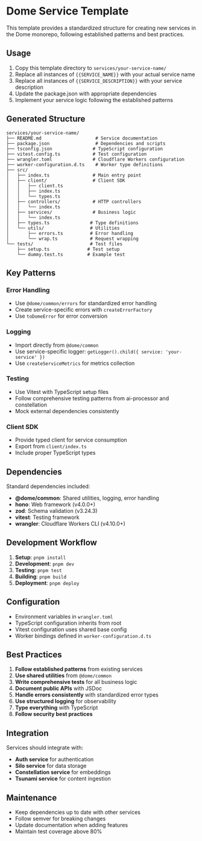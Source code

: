 # Dome Service Template

This template provides a standardized structure for creating new services in the Dome monorepo, following established patterns and best practices.

## Usage

1. Copy this template directory to `services/your-service-name/`
2. Replace all instances of `{{SERVICE_NAME}}` with your actual service name
3. Replace all instances of `{{SERVICE_DESCRIPTION}}` with your service description
4. Update the package.json with appropriate dependencies
5. Implement your service logic following the established patterns

## Generated Structure

```
services/your-service-name/
├── README.md                    # Service documentation
├── package.json                 # Dependencies and scripts
├── tsconfig.json               # TypeScript configuration
├── vitest.config.ts            # Test configuration
├── wrangler.toml               # Cloudflare Workers configuration
├── worker-configuration.d.ts    # Worker type definitions
├── src/
│   ├── index.ts                # Main entry point
│   ├── client/                 # Client SDK
│   │   ├── client.ts
│   │   ├── index.ts
│   │   └── types.ts
│   ├── controllers/            # HTTP controllers
│   │   └── index.ts
│   ├── services/               # Business logic
│   │   └── index.ts
│   ├── types.ts               # Type definitions
│   └── utils/                 # Utilities
│       ├── errors.ts          # Error handling
│       └── wrap.ts            # Request wrapping
└── tests/                     # Test files
    ├── setup.ts              # Test setup
    └── dummy.test.ts         # Example test
```

## Key Patterns

### Error Handling
- Use `@dome/common/errors` for standardized error handling
- Create service-specific errors with `createErrorFactory`
- Use `toDomeError` for error conversion

### Logging
- Import directly from `@dome/common` 
- Use service-specific logger: `getLogger().child({ service: 'your-service' })`
- Use `createServiceMetrics` for metrics collection

### Testing
- Use Vitest with TypeScript setup files
- Follow comprehensive testing patterns from ai-processor and constellation
- Mock external dependencies consistently

### Client SDK
- Provide typed client for service consumption
- Export from `client/index.ts`
- Include proper TypeScript types

## Dependencies

Standard dependencies included:
- **@dome/common**: Shared utilities, logging, error handling
- **hono**: Web framework (v4.0.0+)
- **zod**: Schema validation (v3.24.3)
- **vitest**: Testing framework
- **wrangler**: Cloudflare Workers CLI (v4.10.0+)

## Development Workflow

1. **Setup**: `pnpm install`
2. **Development**: `pnpm dev`
3. **Testing**: `pnpm test`
4. **Building**: `pnpm build`
5. **Deployment**: `pnpm deploy`

## Configuration

- Environment variables in `wrangler.toml`
- TypeScript configuration inherits from root
- Vitest configuration uses shared base config
- Worker bindings defined in `worker-configuration.d.ts`

## Best Practices

1. **Follow established patterns** from existing services
2. **Use shared utilities** from `@dome/common`
3. **Write comprehensive tests** for all business logic
4. **Document public APIs** with JSDoc
5. **Handle errors consistently** with standardized error types
6. **Use structured logging** for observability
7. **Type everything** with TypeScript
8. **Follow security best practices**

## Integration

Services should integrate with:
- **Auth service** for authentication
- **Silo service** for data storage
- **Constellation service** for embeddings
- **Tsunami service** for content ingestion

## Maintenance

- Keep dependencies up to date with other services
- Follow semver for breaking changes
- Update documentation when adding features
- Maintain test coverage above 80%